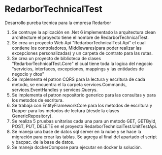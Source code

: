 # RedarborTechnicalTest
Desarrollo pureba tecnica para la empresa Redarbor

1. Se contruye la aplicación en .Net 6 implementado la arquitectura clean architecture el proyecto tiene el nombre de RedarborTechnicalTest.
2. Se crea un proyecto Web Api "RedarborTechnicalTest.Api" el cual contiene los controladores, Middlewares(para poder realizar las excepciones personalizadas) y un carpeta de contrato para las rutas.
3. Se crea un proyecto de biblioteca de clases "RedarborTechnicalTest.Core" el cual tiene toda la logica del negocio "servicios, interfaces, excepciones, mappings y las entidades de negocio y dtos"
4. Se implementa el patron CQRS para la lectura y escritura de cada metodo, se encuentra el la carpeta services.Commands, services.EventHandles y services.Querys.
5. Se implementa el patron repositorio generico para las consultas y para los metodos de escritura.
6. Se trabaja con EntityFrameworkCore para los metodos de escritura y Dapper para los metodos de lectura (desde la clases GenericRepository).
7. Se realiza 5 pruebas unitarias cada una para un metodo GET, GETById, POST, PUT, DELETE en el proyecto RedarborTechnicalTest.UnitTestApi.
8. Se maneja una base de datos sql server en la nube y se hace la migración para crear las tablas. Se agrega al final del apartado el script y bacpac. de la base de datos.
9. Se maneja dockerCompose para ejecutar en docker la solución.
